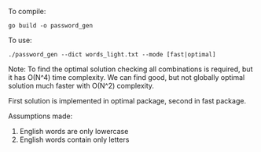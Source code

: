 To compile:

`go build -o password_gen`

To use:

`./password_gen --dict words_light.txt --mode [fast|optimal]`

Note:
To find the optimal solution checking all combinations is required, but it has O(N^4) time complexity.
We can find good, but not globally optimal solution much faster with O(N^2) complexity. 

First solution is implemented in optimal package, second in fast package.

Assumptions made:
1. English words are only lowercase
2. English words contain only letters